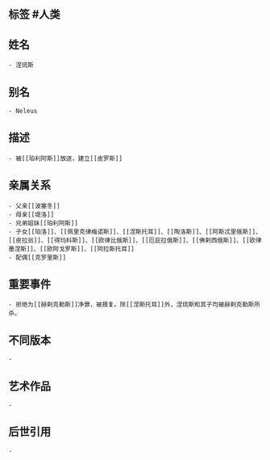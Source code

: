 ## 标签  #人类
## 姓名
	- 涅琉斯
## 别名
	- Neleus
## 描述
	- 被[[珀利阿斯]]放逐，建立[[皮罗斯]]
## 亲属关系
	- 父亲[[波塞冬]]
	- 母亲[[堤洛]]
	- 兄弟姐妹[[珀利阿斯]]
	- 子女[[珀洛]]、[[佩里克律梅诺斯]]、[[涅斯托耳]]、[[陶洛斯]]、[[阿斯忒里俄斯]]、[[皮拉翁]]、[[得玛科斯]]、[[欧律比俄斯]]、[[厄庇拉俄斯]]、[[佛剌西俄斯]]、[[欧律墨涅斯]]、[[欧阿戈罗斯]]、[[阿拉斯托耳]]
	- 配偶[[克罗里斯]]
## 重要事件
	- 拒绝为[[赫剌克勒斯]]净罪，被报复。除[[涅斯托耳]]外，涅琉斯和其子均被赫剌克勒斯所杀。
## 不同版本
	-
## 艺术作品
	-
## 后世引用
	-
